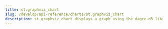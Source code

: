 ```yaml
---
title: st.graphviz_chart
slug: /develop/api-reference/charts/st.graphviz_chart
description: st.graphviz_chart displays a graph using the dagre-d3 library.
---
```


<Autofunction function="streamlit.graphviz_chart" />

<Autofunction function="DeltaGenerator.add_rows" />
